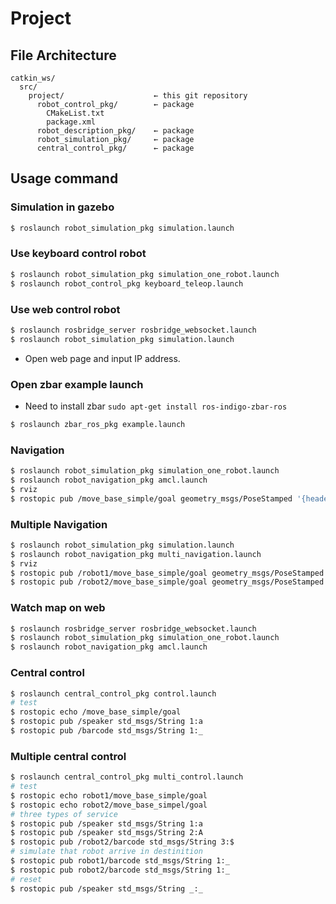 # Project

## File Architecture
```
catkin_ws/
  src/
    project/                    ← this git repository
      robot_control_pkg/        ← package
        CMakeList.txt
        package.xml
      robot_description_pkg/    ← package
      robot_simulation_pkg/     ← package
      central_control_pkg/      ← package
```

## Usage command

### Simulation in gazebo

```sh
$ roslaunch robot_simulation_pkg simulation.launch
```

### Use keyboard control robot

```sh
$ roslaunch robot_simulation_pkg simulation_one_robot.launch
$ roslaunch robot_control_pkg keyboard_teleop.launch
```

### Use web control robot

```sh
$ roslaunch rosbridge_server rosbridge_websocket.launch
$ roslaunch robot_simulation_pkg simulation.launch
```

+ Open web page and input IP address.

### Open zbar example launch

+ Need to install zbar `sudo apt-get install ros-indigo-zbar-ros`

```sh
$ roslaunch zbar_ros_pkg example.launch
```

### Navigation

```sh
$ roslaunch robot_simulation_pkg simulation_one_robot.launch
$ roslaunch robot_navigation_pkg amcl.launch
$ rviz
$ rostopic pub /move_base_simple/goal geometry_msgs/PoseStamped '{header: {stamp: now, frame_id: "map"}, pose: {position: {x: 1.0, y: 0.0, z: 0.0}, orientation: {w: 1.0}}}'
```
### Multiple Navigation

```sh
$ roslaunch robot_simulation_pkg simulation.launch
$ roslaunch robot_navigation_pkg multi_navigation.launch
$ rviz
$ rostopic pub /robot1/move_base_simple/goal geometry_msgs/PoseStamped '{header: {stamp: now, frame_id: "map"}, pose: {position: {x: 1.0, y: 0.0, z: 0.0}, orientation: {w: 1.0}}}'
$ rostopic pub /robot2/move_base_simple/goal geometry_msgs/PoseStamped '{header: {stamp: now, frame_id: "map"}, pose: {position: {x: 1.0, y: 0.0, z: 0.0}, orientation: {w: 1.0}}}'
```


### Watch map on web

```sh
$ roslaunch rosbridge_server rosbridge_websocket.launch
$ roslaunch robot_simulation_pkg simulation_one_robot.launch
$ roslaunch robot_navigation_pkg amcl.launch
```

### Central control

```sh
$ roslaunch central_control_pkg control.launch
# test
$ rostopic echo /move_base_simple/goal
$ rostopic pub /speaker std_msgs/String 1:a
$ rostopic pub /barcode std_msgs/String 1:_
```

### Multiple central control

```sh
$ roslaunch central_control_pkg multi_control.launch
# test
$ rostopic echo robot1/move_base_simple/goal
$ rostopic echo robot2/move_base_simpel/goal
# three types of service
$ rostopic pub /speaker std_msgs/String 1:a
$ rostopic pub /speaker std_msgs/String 2:A
$ rostopic pub /robot2/barcode std_msgs/String 3:$
# simulate that robot arrive in destinition
$ rostopic pub robot1/barcode std_msgs/String 1:_
$ rostopic pub robot2/barcode std_msgs/String 1:_
# reset
$ rostopic pub /speaker std_msgs/String _:_
```
